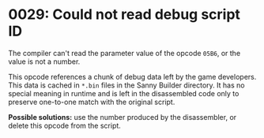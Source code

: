 # 0029: Could not read debug script ID

The compiler can't read the parameter value of the opcode `05B6`, or the value is not a number. 

This opcode references a chunk of debug data left by the game developers. This data is cached in `*.bin` files in the Sanny Builder directory. It has no special meaning in runtime and is left in the disassembled code only to preserve one-to-one match with the original script.

**Possible solutions:** use the number produced by the disassembler, or delete this opcode from the script.

